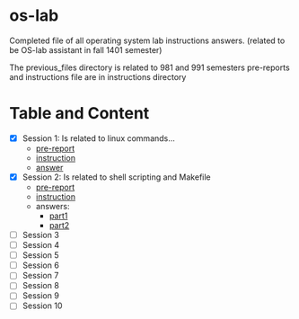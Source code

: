 # os-lab
Completed file of all operating system lab instructions answers. (related to be OS-lab assistant in fall 1401 semester)

The previous_files directory is related to 981 and 991 semesters
pre-reports and instructions file are in instructions directory

# Table and Content
- [x] Session 1: Is related to linux commands...
  - [pre-report](new_files/instructions/Lab1/OSlab1_linuxIntro.pdf)
  - [instruction](new_files/instructions/Lab1/OSlab1_instructions_ECE_IUT.pdf)
  - [answer](new_files/s01/main.sh)
- [x] Session 2: Is related to shell scripting and Makefile
  - [pre-report](new_files/instructions/Lab2/OSlab2_scripts_ECE_IUT.pdf)
  - [instruction](new_files/instructions/Lab2/OSlab2_instructions_ECE_IUT.pdf)
  - answers:
    - [part1](new_files/s02/part1/script.sh)
    - [part2](new_files/s02/part2)
- [ ]  Session 3
- [ ]  Session 4
- [ ]  Session 5
- [ ]  Session 6
- [ ]  Session 7
- [ ]  Session 8
- [ ]  Session 9
- [ ]  Session 10
